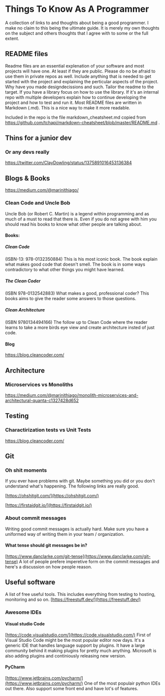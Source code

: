 # Things To Know As A Programmer #
A collection of links to and thoughts about being a good programmer. I make no claim to this being the ultimate guide. It is merely my own thoughts on the subject and others thoughts that I agree with to some or the full extent.

## README files ##
Readme files are an essential explenation of your software and most projects will have one. At least if they are public. Please do no be afraid to use them in private repos as well. Include anything that is needed to get started with the project and explaining the perticular aspects of the project. Why have you made designdecissions and such. Tailor the readme to the target. If you have a library focus on how to use the library. If it's an internal repo with multiple developers explain how to continue developing the project and how to test and run it.
Most README files are written in Markdown (.md). This is a nice way to make it more readable.

Included in the repo is the file markdown_cheatsheet.md copied from https://github.com/tchapi/markdown-cheatsheet/blob/master/README.md .

## Thins for a junior dev ##
### Or any devs really ###
https://twitter.com/ClayDowling/status/1375891016453136384

## Blogs & Books ##
https://medium.com/@marinithiago/

### Clean Code and Uncle Bob ###
Uncle Bob (or Robert C. Martin) is a legend within programming and as much of a must to read that there is. Even if you do not agree with him you should read his books to know what other people are talking about.
#### Books: ####
##### Clean Code ##### 
(ISBN-13: 978-0132350884) This is his most iconic book. The book explain what makes good code that doesn't smell. The book is in some ways contradictory to what other things you might have learned.
##### The Clean Coder #####
(ISBN 978-0132542883) What makes a good, professional coder? This books aims to give the reader some answers to those questions.
##### Clean Architecture #####
(ISBN 9780134494166) The follow up to Clean Code where the reader learns to take a more birds eye view and create architecture insted of just code.
#### Blog ####
https://blog.cleancoder.com/

## Architecture ##
### Microservices vs Monoliths ###
https://medium.com/@marinithiago/monolith-microservices-and-architectural-quanta-c1327428d652

## Testing ##
### Charactirization tests vs Unit Tests ###
https://blog.cleancoder.com/

## Git ##
### Oh shit moments ###
If you ever have problems with git. Maybe something you did or you don't understand what's happening. The following links are really good.

[https://ohshitgit.com/](https://ohshitgit.com/)

[https://firstaidgit.io/](https://firstaidgit.io/)

### About commit messages ###
Writing good commit messages is actually hard. Make sure you have a uniformed way of writing them in your team / organization.

#### What tense should git messages be in? ####
[https://www.danclarke.com/git-tense](https://www.danclarke.com/git-tense) 
A lot of people prefere imperetive form on the commit messages and here's a discussion on how people reason.

## Useful software ##
A list of free useful tools. This includes everything from testing to hosting, monitoring and so on.
[https://freestuff.dev/](https://freestuff.dev/)

### Awesome IDEs ###
#### Visual studio Code ####
[https://code.visualstudio.com/](https://code.visualstudio.com/)
First of Visual Studio Code might be the most popular editor now days. It's a generic IDE that handles language support by plugins. It have a large community behind it making plugins for pretty much anything. Microsoft is also adding plugins and continiously releasing new version.

#### PyCharm ####
[https://www.jetbrains.com/pycharm/](https://www.jetbrains.com/pycharm/)
One of the most populair python IDEs out there. Also support some front end and have lot's of features.
